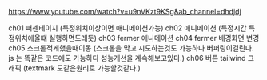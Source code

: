 https://www.youtube.com/watch?v=u9nVKzt9KSg&ab_channel=dhdjdj

ch01 퍼센테이지 (특정위치이상이면 애니메이션가능)
ch02 애니메이션 (특정시간 특정위치에올떄 실행하면도래듯)
ch03 fermer 애니메이션
ch04 fermer 배경화면 변경
ch05 스크롤적게했을때이동 (스크롤을 막고 시도하는것도 가능하나 버퍼링이걸린다. js 는 똑같은 코드에도 가능하다 성능게선을 계속해보고있다.)
ch06 버튼 tailwind 그래픽 (textmark 도같은원리로 가능할것같다.)
